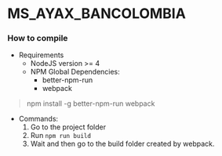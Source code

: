 # MS_AYAX_BANCOLOMBIA


### How to compile

- Requirements
    - NodeJS version >= 4
    - NPM Global Dependencies:
        - better-npm-run
        - webpack

> npm install -g better-npm-run webpack
        
- Commands:
    1. Go to the project folder
    2. Run ```npm run build```
    3. Wait and then go to the build folder created by webpack.